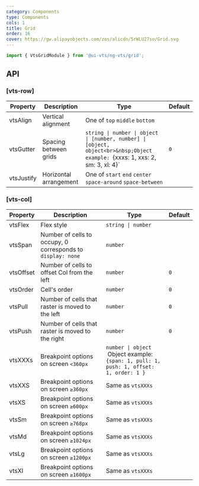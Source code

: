 ```yaml
---
category: Components
type: Components
cols: 1
title: Grid
order: 16
cover: https://gw.alipayobjects.com/zos/alicdn/5rWLU27so/Grid.svg
---
```


```ts
import { VtsGridModule } from '@ui-vts/ng-vts/grid';
```

## API

### [vts-row]

| Property | Description | Type | Default |
| -------- | ----------- | ---- | ------- |
| vtsAlign | Vertical alignment | One of `top` `middle` `bottom` | |
| vtsGutter | Spacing between grids | `string \| number \| object \| [number, number] \| [object, object<br>&nbsp;Object example: `{xxxs: 1, xxs: 2, sm: 3, xl: 4}` | `0` |
| vtsJustify | Horizontal arrangement | One of `start` `end` `center` `space-around` `space-between` | |

### [vts-col]

| Property | Description | Type | Default |
| -------- | ----------- | ---- | ------- |
| vtsFlex | Flex style | `string \| number` | |
| vtsSpan | Number of cells to occupy, 0 corresponds to `display: none` | `number` | |
| vtsOffset | Number of cells to offset Col from the left | `number` | `0` |
| vtsOrder | Cell's order | `number` | `0` |
| vtsPull | Number of cells that raster is moved to the left | `number` | `0` |
| vtsPush | Number of cells that raster is moved to the right | `number` | `0` |
| vtsXXXs | Breakpoint options on screen `<360px` | `number \| object`<br>&nbsp;Object example: `{span: 1, pull: 1, push: 1, offset: 1, order: 1 }` | |
| vtsXXS | Breakpoint options on screen `≥360px` | Same as `vtsXXXs` | |
| vtsXS | Breakpoint options on screen `≥600px` | Same as `vtsXXXs` | |
| vtsSm | Breakpoint options on screen `≥768px` | Same as `vtsXXXs` | |
| vtsMd | Breakpoint options on screen `≥1024px` | Same as `vtsXXXs` | |
| vtsLg | Breakpoint options on screen `≥1200px` | Same as `vtsXXXs` | |
| vtsXl | Breakpoint options on screen `≥1600px` | Same as `vtsXXXs` | |
